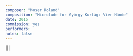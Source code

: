 ```yaml
---
composer: "Moser Roland"
composition: "Microlude for György Kurtág: Vier Hände"
date: 2015
commission: yes
performers: 
notes: false
---
```


|||
